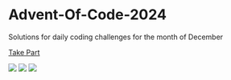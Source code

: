# Advent-Of-Code-2024

Solutions for daily coding challenges for the month of December

[Take Part](https://adventofcode.com/2024)

![](https://img.shields.io/badge/day%20📅-18-blue)
![](https://img.shields.io/badge/stars%20⭐-33-yellow)
![](https://img.shields.io/badge/days%20completed-15-red)
